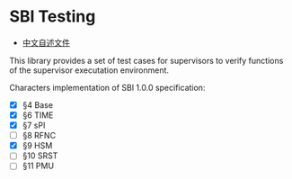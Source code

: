 ﻿# SBI Testing

- [中文自述文件](README.md)

This library provides a set of test cases for supervisors to verify functions of the supervisor executation environment.

Characters implementation of SBI 1.0.0 specification:

- [x] §4  Base
- [x] §6  TIME
- [x] §7  sPI
- [ ] §8  RFNC
- [x] §9  HSM
- [ ] §10 SRST
- [ ] §11 PMU
